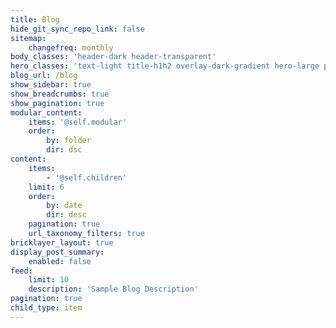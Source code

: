 ```yaml
---
title: Blog
hide_git_sync_repo_link: false
sitemap:
    changefreq: monthly
body_classes: 'header-dark header-transparent'
hero_classes: 'text-light title-h1h2 overlay-dark-gradient hero-large parallax'
blog_url: /blog
show_sidebar: true
show_breadcrumbs: true
show_pagination: true
modular_content:
    items: '@self.modular'
    order:
        by: folder
        dir: dsc
content:
    items:
        - '@self.children'
    limit: 6
    order:
        by: date
        dir: desc
    pagination: true
    url_taxonomy_filters: true
bricklayer_layout: true
display_post_summary:
    enabled: false
feed:
    limit: 10
    description: 'Sample Blog Description'
pagination: true
child_type: item
---
```


